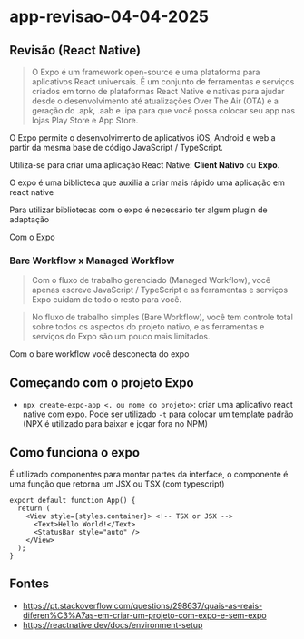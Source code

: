 # app-revisao-04-04-2025

## Revisão (React Native)

> O Expo é um framework open-source e uma plataforma para aplicativos React universais. É um conjunto de ferramentas e serviços criados em torno de plataformas React Native e nativas para ajudar desde o desenvolvimento até atualizações Over The Air (OTA) e a geração do .apk, .aab e .ipa para que você possa colocar seu app nas lojas Play Store e App Store.

O Expo permite o desenvolvimento de aplicativos iOS, Android e web a partir da mesma base de código JavaScript / TypeScript.

Utiliza-se para criar uma aplicação React Native: **Client Nativo** ou **Expo**.

O expo é uma biblioteca que auxilia a criar mais rápido uma aplicação em react native

Para utilizar bibliotecas com o expo é necessário ter algum plugin de adaptação

Com o Expo

### Bare Workflow x Managed Workflow

> Com o fluxo de trabalho gerenciado (Managed Workflow), você apenas escreve JavaScript / TypeScript e as ferramentas e serviços Expo cuidam de todo o resto para você.

> No fluxo de trabalho simples (Bare Workflow), você tem controle total sobre todos os aspectos do projeto nativo, e as ferramentas e serviços do Expo são um pouco mais limitados.

Com o bare workflow você desconecta do expo

## Começando com o projeto Expo

- `npx create-expo-app <. ou nome do projeto>`: criar uma aplicativo react native com expo. Pode ser utilizado `-t` para colocar um template padrão (NPX é utilizado para baixar e jogar fora no NPM)

## Como funciona o expo

É utilizado componentes para montar partes da interface, o componente é uma função que retorna um JSX ou TSX (com typescript)

```tsx
export default function App() {
  return (
    <View style={styles.container}> <!-- TSX or JSX --> 
      <Text>Hello World!</Text>
      <StatusBar style="auto" />
    </View>
  );
}
```

## Fontes

- https://pt.stackoverflow.com/questions/298637/quais-as-reais-diferen%C3%A7as-em-criar-um-projeto-com-expo-e-sem-expo
- https://reactnative.dev/docs/environment-setup

